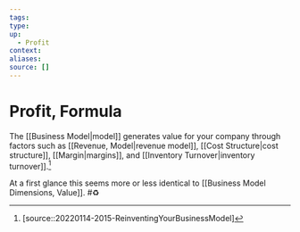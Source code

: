 ```yaml
---
tags:
type:
up:
  - Profit
context:
aliases:
source: []
---
```


# Profit, Formula

The [[Business Model|model]] generates value for your company through factors such as [[Revenue, Model|revenue model]], [[Cost Structure|cost structure]], [[Margin|margins]], and [[Inventory Turnover|inventory turnover]].[^1]

At a first glance this seems more or less identical to [[Business Model Dimensions, Value]]. #♻️

[^1]: [source::20220114-2015-ReinventingYourBusinessModel]
